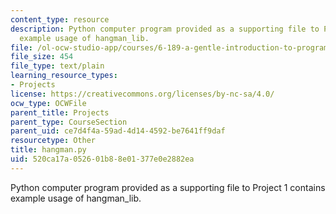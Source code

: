 ```yaml
---
content_type: resource
description: Python computer program provided as a supporting file to Project 1 contains
  example usage of hangman_lib.
file: /ol-ocw-studio-app/courses/6-189-a-gentle-introduction-to-programming-using-python-january-iap-2008/520ca17a052601b88e01377e0e2882ea_hangman.py
file_size: 454
file_type: text/plain
learning_resource_types:
- Projects
license: https://creativecommons.org/licenses/by-nc-sa/4.0/
ocw_type: OCWFile
parent_title: Projects
parent_type: CourseSection
parent_uid: ce7d4f4a-59ad-4d14-4592-be7641ff9daf
resourcetype: Other
title: hangman.py
uid: 520ca17a-0526-01b8-8e01-377e0e2882ea
---
```

Python computer program provided as a supporting file to Project 1 contains example usage of hangman_lib.